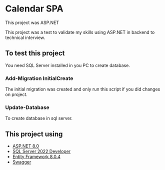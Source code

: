 # Calendar SPA

This project was ASP.NET

This project was a test to validate my skills using ASP.NET in backend to technical interview.

## To test this project

You need SQL Server installed in you PC to create database.

### Add-Migration InitialCreate

The initial migration was created and only run this script if you did changes on project.

### Update-Database

To create database in sql server.


## This project using

* [ASP.NET 8.0](https://learn.microsoft.com/pt-br/aspnet/core/release-notes/aspnetcore-8.0?view=aspnetcore-8.0)
* [SQL Server 2022 Developer](https://www.microsoft.com/pt-br/sql-server/sql-server-downloads)
* [Entity Framework 8.0.4](https://learn.microsoft.com/en-us/ef/)
* [Swagger](https://swagger.io/)